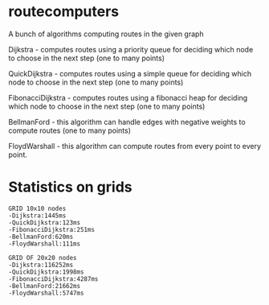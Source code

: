 # routecomputers
A bunch of algorithms computing routes in the given graph

Dijkstra - computes routes using a priority queue for deciding which node to choose in the next step (one to many points)

QuickDijkstra - computes routes using a simple queue for deciding which node to choose in the next step (one to many points)

FibonacciDijkstra - computes routes using a fibonacci heap for deciding which node to choose in the next step (one to many points)

BellmanFord - this algorithm can handle edges with negative weights to compute routes (one to many points)

FloydWarshall - this algorithm can compute routes from every point to every point.

# Statistics on grids
```
GRID 10x10 nodes
-Dijkstra:1445ms
-QuickDijkstra:123ms
-FibonacciDijkstra:251ms
-BellmanFord:620ms
-FloydWarshall:111ms

GRID OF 20x20 nodes
-Dijkstra:116252ms
-QuickDijkstra:1998ms
-FibonacciDijkstra:4287ms
-BellmanFord:21662ms
-FloydWarshall:5747ms
```
